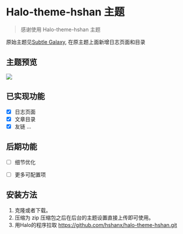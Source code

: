 # Halo-theme-hshan 主题
> 感谢使用 Halo-theme-hshan 主题

原始主题见[Subtle Galaxy](https://github.com/GalaxySuze/gridea-theme-subtle-galaxy), 在原主题上面新增日志页面和目录


## 主题预览
![](https://github.com/hshanx/halo-theme-hshan/blob/master/bg.jpg)

## 已实现功能 
* [x] 日志页面
* [x] 文章目录
* [x] 友链
...
##  后期功能
* [ ] 细节优化
* [ ] 更多可配置项




## 安装方法
1. 克隆或者下载。
2. 压缩为 zip 压缩包之后在后台的主题设置直接上传即可使用。
3. 用Halo的程序拉取 https://github.com/hshanx/halo-theme-hshan.git
